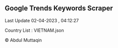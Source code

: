 

## Google Trends Keywords Scraper 
 
Last Update 02-04-2023 , 04:12:27

Country List :
VIETNAM.json



© Abdul Muttaqin 
